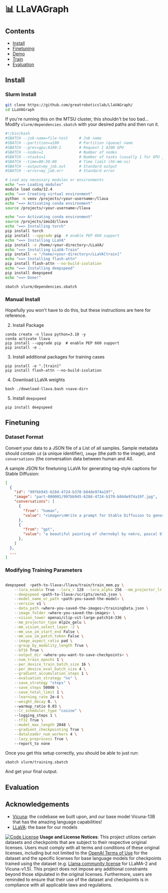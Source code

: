 # 📊 LLaVAGraph


## Contents
- [Install](#install)
- [Finetuning](#Finetuning)
- [Demo](#Demo)
- [Train](#train)
- [Evaluation](#evaluation)

## Install

### Slurm Install

```bash
git clone https://github.com/greatroboticslab/LlaVAGraph/
cd LLaVAGraph
```

If you're running this on the MTSU cluster, this shouldn't be too bad... Modify `slurm/dependencies.sbatch` with your desired paths and then run it.

```bash
#!/bin/bash
#SBATCH --job-name=file-test     # Job name
#SBATCH --partition=a100         # Partition (queue) name
#SBATCH --gres=gpu:A100:1        # Request 1 A100 GPU
#SBATCH --nodes=1                # Number of nodes
#SBATCH --ntasks=1               # Number of tasks (usually 1 for GPU jobs)
#SBATCH --time=00:30:00          # Time limit (hh:mm:ss)
#SBATCH --output=my_job.out      # Standard output
#SBATCH --error=my_job.err       # Standard error

# Load any necessary modules or environments
echo "==> Loading modules"
module load cuda/12.4
echo "==> Creating virtual environment"
python -m venv /projects/<your-username>/llava
echo "==> Activating conda environment"
source /projects/<your-username>/llava

echo "==> Activating conda environment"
source /projects/imo2d/llava
echo "==> Installing torch"
pip install torch
pip install --upgrade pip  # enable PEP 660 support
echo "==> Installing LLaVA"
pip install -e /home/<your-directory>/LLaVA/ 
echo "==> Installing LLaVA-Train"
pip install -e "/home/<your-directory>/LLaVA[train]"
echo "==> Installing flash-attn"
pip install flash-attn --no-build-isolation
echo "==> Installing deepspeed"
pip install deepspeed
echo "==> Done!"
```

```
sbatch slurm/dependencies.sbatch
```

### Manual Install

Hopefully you won't have to do this, but these instructions are here for reference.

2. Install Package
```Shell
conda create -n llava python=3.10 -y
conda activate llava
pip install --upgrade pip  # enable PEP 660 support
pip install -e .
```

3. Install additional packages for training cases
```
pip install -e ".[train]"
pip install flash-attn --no-build-isolation
```

4. Download LLaVA weights
```Shell
bash ./download-llava.bash <save-dir>
```

5. Install `deepspeed`
```Shell
pip install deepspeed
```


## Finetuning

### Dataset Format

Convert your data to a JSON file of a List of all samples. Sample metadata should contain `id` (a unique identifier), `image` (the path to the image), and `conversations` (the conversation data between human and AI).

A sample JSON for finetuning LLaVA for generating tag-style captions for Stable Diffusion:

```json
[
  {
    "id": "997bb945-628d-4724-b370-b84de974a19f",
    "image": "part-000001/997bb945-628d-4724-b370-b84de974a19f.jpg",
    "conversations": [
      {
        "from": "human",
        "value": "<image>\nWrite a prompt for Stable Diffusion to generate this image."
      },
      {
        "from": "gpt",
        "value": "a beautiful painting of chernobyl by nekro, pascal blanche, john harris, greg rutkowski, sin jong hun, moebius, simon stalenhag. in style of cg art. ray tracing. cel shading. hyper detailed. realistic. ue 5. maya. octane render. "
      },
    ]
  },
  ...
]
```

### Modifying Training Parameters

```bash

deepspeed  <path-to-llava>/llava/train/train_mem.py \
    --lora_enable True --lora_r 128 --lora_alpha 256 --mm_projector_lr 2e-5 \
    --deepspeed <path-to-llava>/scripts/zero3.json \
    --model_name_or_path <path-you-saved-the-model> \
    --version v1 \
    --data_path <where-you-saved-the-images>/trainingData.json \
    --image_folder <where-you-saved-the-images> \
    --vision_tower openai/clip-vit-large-patch14-336 \
    --mm_projector_type mlp2x_gelu \
    --mm_vision_select_layer -2 \
    --mm_use_im_start_end False \
    --mm_use_im_patch_token False \
    --image_aspect_ratio pad \
    --group_by_modality_length True \
    --bf16 True \
    --output_dir <where-you-want-to-save-checkpoints> \
    --num_train_epochs 1 \
    --per_device_train_batch_size 16 \
    --per_device_eval_batch_size 4 \
    --gradient_accumulation_steps 1 \
    --evaluation_strategy "no" \
    --save_strategy "steps" \
    --save_steps 50000 \
    --save_total_limit 1 \
    --learning_rate 2e-4 \
    --weight_decay 0. \ 
    --warmup_ratio 0.03 \
    --lr_scheduler_type "cosine" \ 
    --logging_steps 1 \
    --tf32 True \
    --model_max_length 2048 \
    --gradient_checkpointing True \
    --dataloader_num_workers 4 \
    --lazy_preprocess True \ 
    --report_to none 
```

Once you get this setup correctly, you should be able to just run:

```
sbatch slurm/training.sbatch
```

And get your final output.

## Evaluation



## Acknowledgements

- [Vicuna](https://github.com/lm-sys/FastChat): the codebase we built upon, and our base model Vicuna-13B that has the amazing language capabilities!
- [LLaVA](https://github.com/haotian-liu/LLaVA): the base for our models

[![Code License](https://img.shields.io/badge/Code%20License-Apache_2.0-green.svg)](https://github.com/tatsu-lab/stanford_alpaca/blob/main/LICENSE)
**Usage and License Notices**: This project utilizes certain datasets and checkpoints that are subject to their respective original licenses. Users must comply with all terms and conditions of these original licenses, including but not limited to the [OpenAI Terms of Use](https://openai.com/policies/terms-of-use) for the dataset and the specific licenses for base language models for checkpoints trained using the dataset (e.g. [Llama community license](https://ai.meta.com/llama/license/) for LLaMA-2 and Vicuna-v1.5). This project does not impose any additional constraints beyond those stipulated in the original licenses. Furthermore, users are reminded to ensure that their use of the dataset and checkpoints is in compliance with all applicable laws and regulations.

